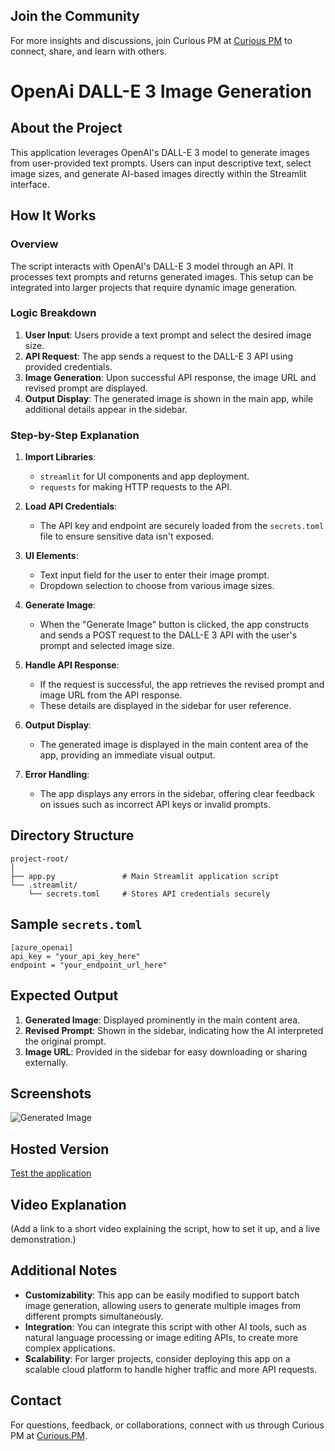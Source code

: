 ## Join the Community

For more insights and discussions, join Curious PM at [Curious PM](https://curious.pm) to connect, share, and learn with others.


# OpenAi DALL-E 3 Image Generation

## About the Project

This application leverages OpenAI's DALL-E 3 model to generate images from user-provided text prompts. Users can input descriptive text, select image sizes, and generate AI-based images directly within the Streamlit interface.


## How It Works

### Overview

The script interacts with OpenAI's DALL-E 3 model through an API. It processes text prompts and returns generated images. This setup can be integrated into larger projects that require dynamic image generation.

### Logic Breakdown

1. **User Input**: Users provide a text prompt and select the desired image size.
2. **API Request**: The app sends a request to the DALL-E 3 API using provided credentials.
3. **Image Generation**: Upon successful API response, the image URL and revised prompt are displayed.
4. **Output Display**: The generated image is shown in the main app, while additional details appear in the sidebar.

### Step-by-Step Explanation

1. **Import Libraries**:
   - `streamlit` for UI components and app deployment.
   - `requests` for making HTTP requests to the API.

2. **Load API Credentials**:
   - The API key and endpoint are securely loaded from the `secrets.toml` file to ensure sensitive data isn't exposed.

3. **UI Elements**:
   - Text input field for the user to enter their image prompt.
   - Dropdown selection to choose from various image sizes.

4. **Generate Image**:
   - When the "Generate Image" button is clicked, the app constructs and sends a POST request to the DALL-E 3 API with the user's prompt and selected image size.

5. **Handle API Response**:
   - If the request is successful, the app retrieves the revised prompt and image URL from the API response.
   - These details are displayed in the sidebar for user reference.

6. **Output Display**:
   - The generated image is displayed in the main content area of the app, providing an immediate visual output.

7. **Error Handling**:
   - The app displays any errors in the sidebar, offering clear feedback on issues such as incorrect API keys or invalid prompts.

## Directory Structure

```
project-root/
│
├── app.py               # Main Streamlit application script
└── .streamlit/
    └── secrets.toml     # Stores API credentials securely
```

## Sample `secrets.toml`

```
[azure_openai]
api_key = "your_api_key_here"
endpoint = "your_endpoint_url_here"
```

## Expected Output

1. **Generated Image**: Displayed prominently in the main content area.
2. **Revised Prompt**: Shown in the sidebar, indicating how the AI interpreted the original prompt.
3. **Image URL**: Provided in the sidebar for easy downloading or sharing externally.

## Screenshots

![Generated Image](https://github.com/user-attachments/assets/fa8b3e76-086b-4e81-8849-3869b946b8a6)

## Hosted Version

[Test the application](https://azureimagegeneration.streamlit.app)

## Video Explanation

(Add a link to a short video explaining the script, how to set it up, and a live demonstration.)

## Additional Notes

- **Customizability**: This app can be easily modified to support batch image generation, allowing users to generate multiple images from different prompts simultaneously.
- **Integration**: You can integrate this script with other AI tools, such as natural language processing or image editing APIs, to create more complex applications.
- **Scalability**: For larger projects, consider deploying this app on a scalable cloud platform to handle higher traffic and more API requests.



## Contact

For questions, feedback, or collaborations, connect with us through Curious PM at [Curious.PM](https://curious.pm).

